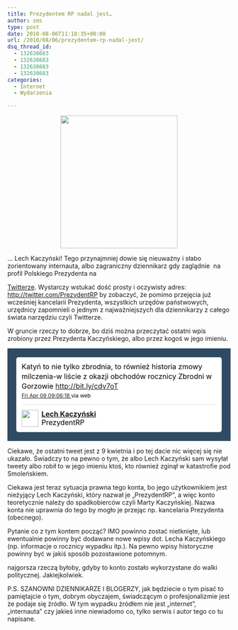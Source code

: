 ```yaml
---
title: Prezydentem RP nadal jest…
author: sms
type: post
date: 2010-08-06T11:18:35+00:00
url: /2010/08/06/prezydentem-rp-nadal-jest/
dsq_thread_id:
  - 132638683
  - 132638683
  - 132638683
  - 132638683
categories:
  - Internet
  - Wydarzenia

---
```

<p style="text-align: center;">
  <a href="http://www.dziennikarz.pl/wp-content/uploads/2010/08/prezydentRP-w500.png"><img class="aligncenter size-medium wp-image-883" title="prezydentRP-w500" src="http://www.dziennikarz.pl/wp-content/uploads/2010/08/prezydentRP-w500-264x300.png" alt="" width="264" height="300" /></a>
</p>

&#8230; Lech Kaczyński! Tego przynajmniej dowie się nieuważny i słabo zorientowany internauta, albo zagraniczny dziennikarz gdy zaglądnie  na profil Polskiego Prezydenta na <!--more-->

[Twitterze][1]. Wystarczy wstukać dość prosty i oczywisty adres: http://twitter.com/PrezydentRP by zobaczyć, że pomimo przejęcia już wcześniej kancelarii Prezydenta, wszystkich urzędów państwowych, urzędnicy zapomnieli o jednym z najważniejszych dla dziennikarzy z całego świata narzędziu czyli Twitterze.

W gruncie rzeczy to dobrze, bo dziś można przeczytać ostatni wpis zrobiony przez Prezydenta Kaczyńskiego, albo przez kogoś w jego imieniu.

<!-- http://twitter.com/PrezydentRP/status/11871646830 -->

<!-- .bbpBox{background:url(http://s.twimg.com/a/1280514101/images/themes/theme1/bg.png) #2f4b63;padding:20px;} -->

<div id="tweet_11871646830" class="bbpBox" style="background: url(http://s.twimg.com/a/1280514101/images/themes/theme1/bg.png) #2f4b63; padding: 20px;">
  <p class="bbpTweet" style="background: #fff; padding: 10px 12px 10px 12px; margin: 0; min-height: 48px; color: #000; font-size: 16px !important; line-height: 22px; -webkit-border-radius: 5px;">
    Katyń to nie tylko zbrodnia, to również historia zmowy milczenia-w liście z okazji obchodów rocznicy Zbrodni w Gorzowie <a href="http://bit.ly/cdv7oT" target="_new">http://bit.ly/cdv7oT</a><span class="timestamp" style="font-size: 12px; display: block;"><a title="Fri Apr 09 09:06:18 " href="http://twitter.com/PrezydentRP/status/11871646830">Fri Apr 09 09:06:18 </a> via web</span><span class="metadata" style="display: block; width: 100%; clear: both; margin-top: 8px; padding-top: 12px; height: 40px; border-top: 1px solid #e6e6e6;"><span class="author" style="line-height: 19px;"><a href="http://twitter.com/PrezydentRP"><img style="float: left; margin: 0pt 7px 0pt 0px; width: 38px; height: 38px;" src="http://a2.twimg.com/profile_images/339529614/prezydentRP_normal.jpg" alt="" /></a><strong><a href="http://twitter.com/PrezydentRP">Lech Kaczyński</a></strong><br /> PrezydentRP</span></span>
  </p>
</div>

<!-- end of tweet -->

Ciekawe, że ostatni tweet jest z 9 kwietnia i po tej dacie nic więcej się nie ukazało. Świadczy to na pewno o tym, że albo Lech Kaczyński sam wysyłał tweety albo robił to w jego imieniu ktoś, kto również zginął w katastrofie pod Smoleńskiem.

Ciekawa jest teraz sytuacja prawna tego konta, bo jego użytkownikiem jest nieżyjący Lech Kaczyński, który nazwał je &#8222;PrezydentRP&#8221;, a więc konto teoretycznie należy do spadkobierców czyli Marty Kaczyńskiej. Nazwa konta nie uprawnia do tego by mogło je przejąc np. kancelaria Prezydenta (obecnego).

Pytanie co z tym kontem począć? IMO powinno zostać nietknięte, lub ewentualnie powinny być dodawane nowe wpisy dot. Lecha Kaczyńskiego (np. informacje o rocznicy wypadku itp.). Na pewno wpisy historyczne powinny być w jakiś sposób pozostawione potomnym.

najgorsza rzeczą byłoby, gdyby to konto zostało wykorzystane do walki politycznej. Jakiejkolwiek.

P.S. SZANOWNI DZIENNIKARZE I BLOGERZY, jak będziecie o tym pisać to pamiętajcie o tym, dobrym obyczajem, świadczącym o profesjonalizmie jest że podaje się źródło. W tym wypadku źródłem nie jest &#8222;internet&#8221;, &#8222;internauta&#8221; czy jakieś inne niewiadomo co, tylko serwis i autor tego co tu napisane.

 [1]: http://twitter.com/PrezydentRP